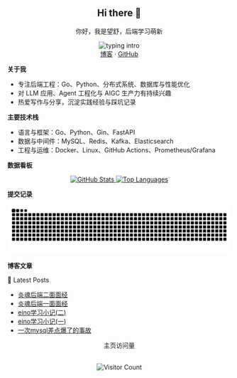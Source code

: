 <div align="center">

  ## Hi there 👋

  你好，我是望舒，后端学习萌新

  <img alt="typing intro" src="https://readme-typing-svg.demolab.com?duration=2500&pause=800&color=36BCF7&center=true&vCenter=true&width=420&lines=%E4%BD%A0%E5%A5%BD%EF%BC%8C%E6%AC%A2%E8%BF%8E%E6%9D%A5%E5%88%B0%E6%88%91%E7%9A%84%E4%B8%BB%E9%A1%B5;Go+%2F+Python+%2F+MySQL+%2F+LLM+%E5%BA%94%E7%94%A8" />

  <br/>
  <a href="https://blog.phlin.cn">博客</a> ·
  <a href="https://github.com/Penryn">GitHub</a>

</div>


**关于我**

- 专注后端工程：Go、Python、分布式系统、数据库与性能优化
- 对 LLM 应用、Agent 工程化与 AIGC 生产力有持续兴趣
- 热爱写作与分享，沉淀实践经验与踩坑记录


**主要技术栈**

- 语言与框架：Go、Python、Gin、FastAPI
- 数据与中间件：MySQL、Redis、Kafka、Elasticsearch
- 工程与运维：Docker、Linux、GitHub Actions、Prometheus/Grafana


**数据看板**

<div align="center">
  <a href="https://github.com/anuraghazra/github-readme-stats">
    <img alt="GitHub Stats" height="160" src="https://github-readme-stats.vercel.app/api?username=Penryn&show_icons=true&include_all_commits=true&hide_rank=false&hide_border=true&theme=transparent" />
  </a>
  <a href="https://github.com/anuraghazra/github-readme-stats">
    <img alt="Top Languages" height="160" src="https://github-readme-stats.vercel.app/api/top-langs/?username=Penryn&layout=compact&langs_count=8&hide_border=true&theme=transparent" />
  </a>
</div>


**提交记录**

<picture>
  <source media="(prefers-color-scheme: dark)" srcset="https://raw.githubusercontent.com/Penryn/Penryn/output/github-contribution-grid-snake-dark.svg">
  <source media="(prefers-color-scheme: light)" srcset="https://raw.githubusercontent.com/Penryn/Penryn/output/github-contribution-grid-snake.svg">
  <img alt="GitHub contribution grid snake animation" src="https://raw.githubusercontent.com/Penryn/Penryn/output/github-contribution-grid-snake.svg">
  
</picture>


**博客文章**

📕 Latest Posts
<!-- BLOG-POST-LIST:START -->
- [炎魂后端二面面经](https://blog.phlin.cn/2025/04/17/yanhun-interview-2/)
- [炎魂后端一面面经](https://blog.phlin.cn/2025/04/15/yanhun-interview-1/)
- [eino学习小记(二)](https://blog.phlin.cn/2025/03/22/eino-llm-2/)
- [eino学习小记(一)](https://blog.phlin.cn/2025/03/19/eino-llm-1/)
- [一次mysql差点爆了的事故](https://blog.phlin.cn/2024/12/11/mysql-cpu-trouble/)
<!-- BLOG-POST-LIST:END -->


<div align="center">

  主页访问量

  <br/>
  <img alt="Visitor Count" src="https://komarev.com/ghpvc/?username=Penryn&label=Visitor%20Count&color=0e75b6&style=flat" />
</div>

